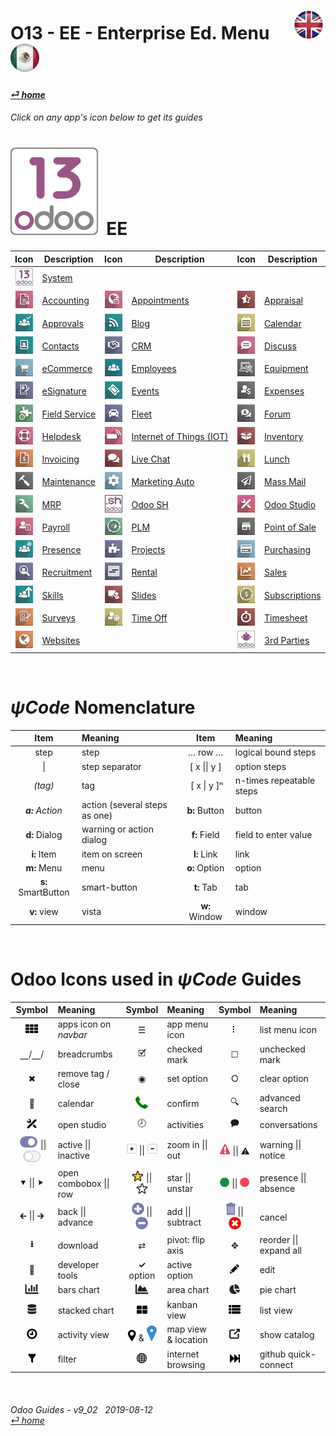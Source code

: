 #  O13 - EE - Enterprise Ed. Menu &nbsp;&nbsp;&nbsp;&nbsp; [![en-uk](/doc/img/flg/en-uk-flg-btn-sml.png)](/en-uk/o13/ee/en-uk-o13-ee-guides-menu.md) [ ![es-mx](/doc/img/flg/es-mx-flg-btn-sml.png)](/es-mx/o13/ee/es-mx-o13-ee-guides-menu.md)
#### [_&#x23CE; home_](/en-uk/en-uk-guides-menu.md "Back to Home")    
###### Click on any app's icon below to get its guides<br>

# [![o13](/doc/img/app/big/o13.png)](/en-uk/o13/ee/o13/en-uk-o13-ee-o13-guides.md) &nbsp;EE
| Icon | Description | Icon | Description | Icon | Description |
| :---: | --- | :---: | --- | :---: | --- |
| [![o13](/doc/img/app/sml/o13.jpg)](/en-uk/o13/ee/o13/en-uk-o13-ee-o13-guides.md) | [System](/en-uk/o13/ee/o13/en-uk-o13-ee-o13-guides.md)                   | | | | |
| [![acc](/doc/img/app/sml/acc.jpg)](/en-uk/o13/ee/acc/en-uk-o13-ee-acc-guides.md) | [Accounting](/en-uk/o13/ee/acc/en-uk-o13-ee-acc-guides.md)               | [![apt](/doc/img/app/sml/apt.jpg)](/en-uk/o13/ee/apt/en-uk-o13-ee-apt-guides.md) | [Appointments](/en-uk/o13/ee/apt/en-uk-o13-ee-apt-guides.md)             | [![apr](/doc/img/app/sml/apr.jpg)](/en-uk/o13/ee/apr/en-uk-o13-ee-apr-guides.md) | [Appraisal](/en-uk/o13/ee/apr/en-uk-o13-ee-apr-guides.md)                |
| [![apv](/doc/img/app/sml/apv.jpg)](/en-uk/o13/ee/apv/en-uk-o13-ee-apv-guides.md) | [Approvals](/en-uk/o13/ee/apv/en-uk-o13-ee-apv-guides.md)                | [![blg](/doc/img/app/sml/blg.jpg)](/en-uk/o13/ee/blg/en-uk-o13-ee-blg-guides.md) | [Blog](/en-uk/o13/ee/blg/en-uk-o13-ee-blg-guides.md)                     | [![cal](/doc/img/app/sml/cal.jpg)](/en-uk/o13/ee/cal/en-uk-o13-ee-cal-guides.md) | [Calendar](/en-uk/o13/ee/cal/en-uk-o13-ee-cal-guides.md)                 |
| [![ctc](/doc/img/app/sml/ctc.jpg)](/en-uk/o13/ee/ctc/en-uk-o13-ee-ctc-guides.md) | [Contacts](/en-uk/o13/ee/ctc/en-uk-o13-ee-ctc-guides.md)                 | [![crm](/doc/img/app/sml/crm.jpg)](/en-uk/o13/ee/crm/en-uk-o13-ee-crm-guides.md) | [CRM](/en-uk/o13/ee/crm/en-uk-o13-ee-crm-guides.md)                      | [![dsc](/doc/img/app/sml/dsc.jpg)](/en-uk/o13/ee/dsc/en-uk-o13-ee-dsc-guides.md) | [Discuss](/en-uk/o13/ee/dsc/en-uk-o13-ee-dsc-guides.md)                  |
| [![eco](/doc/img/app/sml/eco.jpg)](/en-uk/o13/ee/eco/en-uk-o13-ee-eco-guides.md) | [eCommerce](/en-uk/o13/ee/eco/en-uk-o13-ee-eco-guides.md)                | [![emp](/doc/img/app/sml/emp.jpg)](/en-uk/o13/ee/emp/en-uk-o13-ee-emp-guides.md) | [Employees](/en-uk/o13/ee/emp/en-uk-o13-ee-emp-guides.md)                | [![equ](/doc/img/app/sml/equ.jpg)](/en-uk/o13/ee/equ/en-uk-o13-ee-equ-guides.md) | [Equipment](/en-uk/o13/ee/equ/en-uk-o13-ee-equ-guides.md)                |
| [![esg](/doc/img/app/sml/esg.jpg)](/en-uk/o13/ee/esg/en-uk-o13-ee-esg-guides.md) | [eSignature](/en-uk/o13/ee/esg/en-uk-o13-ee-esg-guides.md)               | [![eve](/doc/img/app/sml/eve.jpg)](/en-uk/o13/ee/eve/en-uk-o13-ee-eve-guides.md) | [Events](/en-uk/o13/ee/eve/en-uk-o13-ee-eve-guides.md)                   | [![exp](/doc/img/app/sml/exp.jpg)](/en-uk/o13/ee/exp/en-uk-o13-ee-exp-guides.md) | [Expenses](/en-uk/o13/ee/exp/en-uk-o13-ee-exp-guides.md)                 |
| [![fsv](/doc/img/app/sml/fsv.jpg)](/en-uk/o13/ee/fsv/en-uk-o13-ee-fsv-guides.md) | [Field Service](/en-uk/o13/ee/fsv/en-uk-o13-ee-fsv-guides.md)            | [![flt](/doc/img/app/sml/flt.jpg)](/en-uk/o13/ee/flt/en-uk-o13-ee-flt-guides.md) | [Fleet](/en-uk/o13/ee/flt/en-uk-o13-ee-flt-guides.md)                    | [![for](/doc/img/app/sml/for.jpg)](/en-uk/o13/ee/for/en-uk-o13-ee-for-guides.md) | [Forum](/en-uk/o13/ee/for/en-uk-o13-ee-for-guides.md)                    |
| [![hdk](/doc/img/app/sml/hdk.jpg)](/en-uk/o13/ee/hdk/en-uk-o13-ee-hdk-guides.md) | [Helpdesk](/en-uk/o13/ee/hdk/en-uk-o13-ee-hdk-guides.md)                 | [![iot](/doc/img/app/sml/iot.jpg)](/en-uk/o13/ee/iot/en-uk-o13-ee-iot-guides.md) | [Internet of Things (IOT)](/en-uk/o13/ee/iot/en-uk-o13-ee-iot-guides.md) | [![inv](/doc/img/app/sml/inv.jpg)](/en-uk/o13/ee/inv/en-uk-o13-ee-inv-guides.md) | [Inventory](/en-uk/o13/ee/inv/en-uk-o13-ee-inv-guides.md)                |
| [![ivc](/doc/img/app/sml/ivc.jpg)](/en-uk/o13/ee/ivc/en-uk-o13-ee-ivc-guides.md) | [Invoicing](/en-uk/o13/ee/ivc/en-uk-o13-ee-ivc-guides.md)                | [![lch](/doc/img/app/sml/lch.jpg)](/en-uk/o13/ee/lch/en-uk-o13-ee-lch-guides.md) | [Live Chat](/en-uk/o13/ee/lch/en-uk-o13-ee-lch-guides.md)                | [![lun](/doc/img/app/sml/lun.jpg)](/en-uk/o13/ee/lun/en-uk-o13-ee-lun-guides.md) | [Lunch](/en-uk/o13/ee/lun/en-uk-o13-ee-lun-guides.md)                    |
| [![mnt](/doc/img/app/sml/mnt.jpg)](/en-uk/o13/ee/mnt/en-uk-o13-ee-mnt-guides.md) | [Maintenance](/en-uk/o13/ee/mnt/en-uk-o13-ee-mnt-guides.md)              | [![mka](/doc/img/app/sml/mka.jpg)](/en-uk/o13/ee/mka/en-uk-o13-ee-mka-guides.md) | [Marketing Auto](/en-uk/o13/ee/mka/en-uk-o13-ee-mka-guides.md)           | [![msm](/doc/img/app/sml/msm.jpg)](/en-uk/o13/ee/msm/en-uk-o13-ee-msm-guides.md) | [Mass Mail](/en-uk/o13/ee/msm/en-uk-o13-ee-msm-guides.md)                |
| [![mrp](/doc/img/app/sml/mrp.jpg)](/en-uk/o13/ee/mrp/en-uk-o13-ee-mrp-guides.md) | [MRP](/en-uk/o13/ee/mrp/en-uk-o13-ee-mrp-mrp-guides.md)                  | [![osh](/doc/img/app/sml/osh.jpg)](/en-uk/o13/ee/osh/en-uk-o13-ee-osh-guides.md) | [Odoo SH](/en-uk/o13/ee/osh/en-uk-o13-ee-osh-guides.md)                  | [![stu](/doc/img/app/sml/stu.jpg)](/en-uk/o13/ee/stu/en-uk-o13-ee-stu-guides.md) | [Odoo Studio](/en-uk/o13/ee/stu/en-uk-o13-ee-stu-guides.md)              |
| [![pyr](/doc/img/app/sml/pyr.jpg)](/en-uk/o13/ee/pyr/en-uk-o13-ee-pyr-guides.md) | [Payroll](/en-uk/o13/ee/pyr/en-uk-o13-ee-pyr-guides.md)                  | [![plm](/doc/img/app/sml/plm.jpg)](/en-uk/o13/ee/plm/en-uk-o13-ee-plm-guides.md) | [PLM](/en-uk/o13/ee/plm/en-uk-o13-ee-plm-guides.md)                      | [![pos](/doc/img/app/sml/pos.jpg)](/en-uk/o13/ee/pos/en-uk-o13-ee-pos-guides.md) | [Point of Sale](/en-uk/o13/ee/pos/en-uk-o13-ee-pos-guides.md)            |
| [![psc](/doc/img/app/sml/psc.jpg)](/en-uk/o13/ee/psc/en-uk-o13-ee-psc-guides.md) | [Presence](/en-uk/o13/ee/psc/en-uk-o13-ee-psc-guides.md)                 | [![prj](/doc/img/app/sml/prj.jpg)](/en-uk/o13/ee/prj/en-uk-o13-ee-prj-guides.md) | [Projects](/en-uk/o13/ee/prj/en-uk-o13-ee-prj-guides.md)                 | [![pch](/doc/img/app/sml/pch.jpg)](/en-uk/o13/ee/pch/en-uk-o13-ee-pch-guides.md) | [Purchasing](/en-uk/o13/ee/pch/en-uk-o13-ee-pch-guides.md)               |
| [![rcr](/doc/img/app/sml/rcr.jpg)](/en-uk/o13/ee/rcr/en-uk-o13-ee-rcr-guides.md) | [Recruitment](/en-uk/o13/ee/rcr/en-uk-o13-ee-rcr-guides.md)              | [![rnt](/doc/img/app/sml/rnt.jpg)](/en-uk/o13/ee/rnt/en-uk-o13-ee-rnt-guides.md) | [Rental](/en-uk/o13/ee/rnt/en-uk-o13-ee-rnt-guides.md)                   | [![sls](/doc/img/app/sml/sls.jpg)](/en-uk/o13/ee/sls/en-uk-o13-ee-sls-guides.md) | [Sales](/en-uk/o13/ee/sls/en-uk-o13-ee-sls-guides.md)                    |
| [![skm](/doc/img/app/sml/skm.jpg)](/en-uk/o13/ee/skm/en-uk-o13-ee-skm-guides.md) | [Skills](/en-uk/o13/ee/skm/en-uk-o13-ee-skm-guides.md)                   | [![sli](/doc/img/app/sml/sli.jpg)](/en-uk/o13/ee/sli/en-uk-o13-ee-sli-guides.md) | [Slides](/en-uk/o13/ee/sli/en-uk-o13-ee-sli-guides.md)                   | [![sub](/doc/img/app/sml/sub.jpg)](/en-uk/o13/ee/sub/en-uk-o13-ee-sub-guides.md) | [Subscriptions](/en-uk/o13/ee/sub/en-uk-o13-ee-sub-guides.md)            |
| [![svy](/doc/img/app/sml/svy.jpg)](/en-uk/o13/ee/svy/en-uk-o13-ee-svy-guides.md) | [Surveys](/en-uk/o13/ee/svy/en-uk-o13-ee-svy-guides.md)                  | [![tof](/doc/img/app/sml/tof.jpg)](/en-uk/o13/ee/tof/en-uk-o13-ee-tof-guides.md) | [Time Off](/en-uk/o13/ee/tof/en-uk-o13-ee-tof-guides.md)                 | [![tsh](/doc/img/app/sml/tsh.jpg)](/en-uk/o13/ee/tsh/en-uk-o13-ee-tsh-guides.md) | [Timesheet](/en-uk/o13/ee/tsh/en-uk-o13-ee-tsh-guides.md)                |
| [![web](/doc/img/app/sml/web.jpg)](/en-uk/o13/ee/web/en-uk-o13-ee-web-guides.md) | [Websites](/en-uk/o13/ee/web/en-uk-o13-ee-web-guides.md)                 |                                                                                  |                                                                          | [![3rd](/doc/img/app/sml/3rd.jpg)](/en-uk/o13/ee/3rd/en-uk-o13-ee-3rd-guides.md) | [3rd Parties](/en-uk/o13/ee/3rd/en-uk-o13-ee-3rd-guides.md)              |
<br>

# _&#x03C8;Code_ Nomenclature
[***Sync***]: # (en-uk-guides-menu)  
[***Sync***]: # (en-uk-o13-ce-guides-menu)  

| Item | Meaning | Item | Meaning | 
| :---: | :--- | :---: | :--- |
| step | step | &#x2026; row &#x2026; | logical bound steps |
| \| | step separator | \[ x \|\| y ] | option steps |
| _(tag)_ | tag | &nbsp;\[ x \| y \]&#x207F; | n-times repeatable steps |
| _**a:** Action_ | action (several steps as one) | **b:** Button | button |
| **d:** Dialog | warning or action dialog | **f:** Field | field to enter value |
| **i:** Item | item on screen | **l:** Link | link |
| **m:** Menu | menu | **o:** Option | option | 
| **s:** SmartButton | smart-button | **t:** Tab | tab | v:View |
| **v:** view | vista | **w:** Window | window |

<br>

# Odoo Icons used in _&#x03C8;Code_ Guides
[***Sync***]: # (en-uk-guides-menu)  
[***Sync***]: # (en-uk-o13-ce-guides-menu)  

| Symbol | Meaning | Symbol | Meaning | Symbol | Meaning | 
| :---: | :--- | :---: | :--- | :---: | :--- |
| ![apps](/doc/img/apps.png) | apps icon on _navbar_ | &#x2630; | app menu icon | &#x2807; | list menu icon |
| &#x23BD;/&#x23BD;/ | breadcrumbs | &#x1F5F9; | checked mark | &#x2610; | unchecked mark |
| &#x2716; | remove tag / close | &#x25C9; | set option | &#x2B58; | clear option |
| &#x1F4C5; | calendar | ![phone_receiver](/doc/img/phone_receiver.png) | confirm | &#x1F50D; | advanced search |
| ![icon_studio_small](/doc/img/icon_studio_small.png) | open studio | &#x1F557; | activities | &#x1F5ED; | conversations |
| ![active](/doc/img/active.png) \|\| ![inactive](/doc/img/inactive.png) | active \|\| inactive | ![button_squared_add](/doc/img/button_squared_add.png) \|\| ![button_squared_sub](/doc/img/button_squared_sub.png) | zoom in \|\| out | ![warning](/doc/img/warning.png) \|\| &#x26A0; | warning \|\| notice |
| &#x2BC6; \|\| &#x2BC8; | open combobox \|\| row | ![star](/doc/img/star.png) \|\| ![unstar](/doc/img/unstar.png) | star \|\| unstar | ![presence_yes](/doc/img/presence_yes.png) \|\| ![presence_no](/doc/img/presence_no.png) | presence \|\| absence |
| &#x1F870; \|\| &#x1F872; | back \|\| advance | ![add](/doc/img/button_add.png) \|\| ![sub](/doc/img/button_sub.png) | add \|\| subtract | ![trashcan](/doc/img/trashcan.png) \|\| ![cancel](/doc/img/cancel.png) | cancel |
| **&#x2B73;** | download | &#x21C4; | pivot: flip axis | &#x2725; | reorder \|\| expand all |
| &#x1F41E; | developer tools | **&#x2713;** option | active option | ![edit](/doc/img/edit.png) | edit |
| ![icon_view_chart_bars_small](/doc/img/icon_view_chart_bars_small.png) | bars chart | ![icon_view_chart_area_small](/doc/img/icon_view_chart_area_small.png) | area chart | ![icon_view_chart_pie_small](/doc/img/icon_view_chart_pie_small.png) | pie chart |
| ![icon_view_chart_area_stacked_small](/doc/img/icon_view_chart_area_stacked_small.png) | stacked chart | ![view_kanban](/doc/img/view_kanban.png) | kanban view | ![view_list](/doc/img/view_list.png) | list view |
| ![view_activity](/doc/img/view_activity.png) | activity view | ![view_map](/doc/img/view_map.png) & ![map_location](/doc/img/map_location.png)| map view & location | ![show_catalog](/doc/img/show_catalog.png) | show catalog |
| ![filter](/doc/img/filter.png) | filter | ![internet_small](/doc/img/internet_small.png) | internet browsing | ![quick_connect](/doc/img/quick_connect.png) | github quick-connect |

<br>  
  
###### Odoo Guides - v9_02 &nbsp; 2019-08-12<br>[_&#x23CE; home_](/en-uk/en-uk-guides-menu.md)
